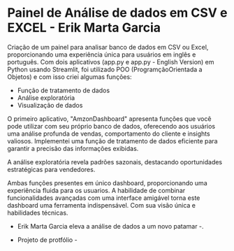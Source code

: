 # Painel de Análise de dados em CSV  e EXCEL  - Erik Marta Garcia

Criação de um painel para analisar banco de dados em CSV ou Excel, proporcionando uma experiência única para usuários em inglês e português. Com dois aplicativos (app.py e app.py - English Version) em Python usando Streamlit, foi utilizado POO (ProgramçãoOrientada a Objetos) e com isso criei algumas funções:
- Função de tratamento de dados
- Análise exploratória
- Visualização de dados

O primeiro aplicativo, "AmzonDashboard" apresenta funções que você pode utilizar com seu próprio banco de dados, oferecendo aos usuários uma análise profunda de vendas, comportamento do cliente e insights valiosos. Implementei uma função de tratamento de dados eficiente para garantir a precisão das informações exibidas.

A análise exploratória revela padrões sazonais, destacando oportunidades estratégicas para vendedores.

Ambas funções presentes em único dashboard, proporcionando uma experiência fluida para os usuarios. A habilidade de combinar funcionalidades avançadas com uma interface amigável torna este dashboard uma ferramenta indispensável. Com sua visão única e habilidades técnicas.

- Erik Marta Garcia eleva a análise de dados a um novo patamar -.

- Projeto de protfólio -
